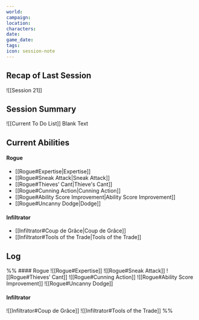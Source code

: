```yaml
---
world: 
campaign: 
location: 
characters: 
date: 
game_date: 
tags: 
icon: session-note
---
```


## Recap of Last Session

![[Session 21]]

## Session Summary

![[Current To Do List]]
Blank Text

## Current Abilities 


#### Rogue 
- [[Rogue#Expertise|Expertise]]
- [[Rogue#Sneak Attack|Sneak Attack]]
- [[Rogue#Thieves’ Cant|Thieve's Cant]]
- [[Rogue#Cunning Action|Cunning Action]]
- [[Rogue#Ability Score Improvement|Ability Score Improvement]]
- [[Rogue#Uncanny Dodge|Dodge]]

#### Infiltrator 
- [[Infiltrator#Coup de Grâce|Coup de Grâce]]
- [[Infiltrator#Tools of the Trade|Tools of the Trade]]


## Log


%% #### Rogue 
![[Rogue#Expertise]]
![[Rogue#Sneak Attack]]
![[Rogue#Thieves’ Cant]]
![[Rogue#Cunning Action]]
![[Rogue#Ability Score Improvement]]
![[Rogue#Uncanny Dodge]]

#### Infiltrator 
![[Infiltrator#Coup de Grâce]]
![[Infiltrator#Tools of the Trade]] %%

